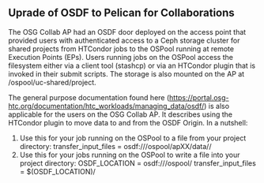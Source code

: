 ## Uprade of OSDF to Pelican for Collaborations

The OSG Collab AP had an OSDF door deployed on the access point that provided users with authenticated access to a Ceph storage cluster for shared projects from HTCondor jobs to the OSPool running at remote Execution Points (EPs). Users running jobs on the OSPool access the filesystem either via a client tool (stashcp) or via an HTCondor plugin that is invoked in their submit scripts. The storage is also mounted on the AP at /ospool/uc-shared/project. 

The general purpose documentation found here (https://portal.osg-htc.org/documentation/htc_workloads/managing_data/osdf/) is also applicable for the users on the OSG Collab AP. It describes using the HTCondor plugin to move data to and from the OSDF Origin. 
In a nutshell:
  1. Use this for your job running on the OSPool to a file from your project directory:
  transfer_input_files = osdf:///ospool/apXX/data/<username>/<file>
  2. Use this for your jobs running on the OSPool to write a file into your project directory:
  OSDF_LOCATION = osdf:///ospool/
  transfer_input_files = $(OSDF_LOCATION)/<file>


